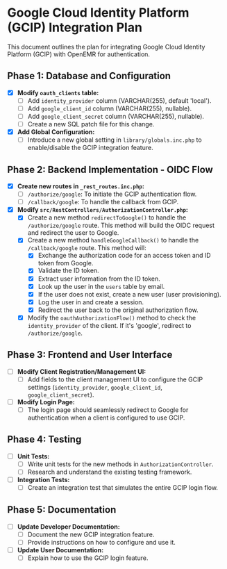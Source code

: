 # Google Cloud Identity Platform (GCIP) Integration Plan

This document outlines the plan for integrating Google Cloud Identity Platform (GCIP) with OpenEMR for authentication.

## Phase 1: Database and Configuration

- [x] **Modify `oauth_clients` table:**
  - [ ] Add `identity_provider` column (VARCHAR(255), default 'local').
  - [ ] Add `google_client_id` column (VARCHAR(255), nullable).
  - [ ] Add `google_client_secret` column (VARCHAR(255), nullable).
  - [ ] Create a new SQL patch file for this change.
- [x] **Add Global Configuration:**
  - [ ] Introduce a new global setting in `library/globals.inc.php` to enable/disable the GCIP integration feature.

## Phase 2: Backend Implementation - OIDC Flow

- [x] **Create new routes in `_rest_routes.inc.php`:**
  - [ ] `/authorize/google`: To initiate the GCIP authentication flow.
  - [ ] `/callback/google`: To handle the callback from GCIP.
- [x] **Modify `src/RestControllers/AuthorizationController.php`:**
  - [x] Create a new method `redirectToGoogle()` to handle the `/authorize/google` route. This method will build the OIDC request and redirect the user to Google.
  - [x] Create a new method `handleGoogleCallback()` to handle the `/callback/google` route. This method will:
    - [x] Exchange the authorization code for an access token and ID token from Google.
    - [x] Validate the ID token.
    - [x] Extract user information from the ID token.
    - [x] Look up the user in the `users` table by email.
    - [x] If the user does not exist, create a new user (user provisioning).
    - [x] Log the user in and create a session.
    - [x] Redirect the user back to the original authorization flow.
  - [x] Modify the `oauthAuthorizationFlow()` method to check the `identity_provider` of the client. If it's 'google', redirect to `/authorize/google`.

## Phase 3: Frontend and User Interface

- [ ] **Modify Client Registration/Management UI:**
  - [ ] Add fields to the client management UI to configure the GCIP settings (`identity_provider`, `google_client_id`, `google_client_secret`).
- [ ] **Modify Login Page:**
  - [ ] The login page should seamlessly redirect to Google for authentication when a client is configured to use GCIP.

## Phase 4: Testing

- [ ] **Unit Tests:**
  - [ ] Write unit tests for the new methods in `AuthorizationController`.
  - [ ] Research and understand the existing testing framework.
- [ ] **Integration Tests:**
  - [ ] Create an integration test that simulates the entire GCIP login flow.

## Phase 5: Documentation

- [ ] **Update Developer Documentation:**
  - [ ] Document the new GCIP integration feature.
  - [ ] Provide instructions on how to configure and use it.
- [ ] **Update User Documentation:**
  - [ ] Explain how to use the GCIP login feature.
